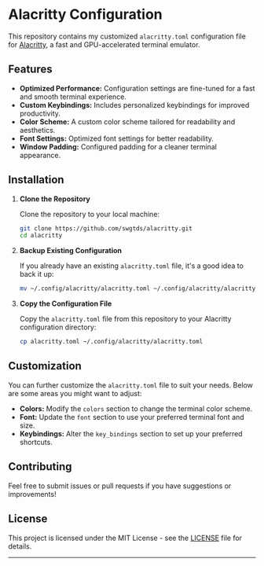 # Alacritty Configuration

This repository contains my customized `alacritty.toml` configuration file for [Alacritty](https://github.com/alacritty/alacritty), a fast and GPU-accelerated terminal emulator.

## Features

- **Optimized Performance:** Configuration settings are fine-tuned for a fast and smooth terminal experience.
- **Custom Keybindings:** Includes personalized keybindings for improved productivity.
- **Color Scheme:** A custom color scheme tailored for readability and aesthetics.
- **Font Settings:** Optimized font settings for better readability.
- **Window Padding:** Configured padding for a cleaner terminal appearance.

## Installation

1. **Clone the Repository**

   Clone the repository to your local machine:

   ```sh
   git clone https://github.com/swgtds/alacritty.git
   cd alacritty
   ```

2. **Backup Existing Configuration**

   If you already have an existing `alacritty.toml` file, it's a good idea to back it up:

   ```sh
   mv ~/.config/alacritty/alacritty.toml ~/.config/alacritty/alacritty.toml.backup
   ```

3. **Copy the Configuration File**

   Copy the `alacritty.toml` file from this repository to your Alacritty configuration directory:

   ```sh
   cp alacritty.toml ~/.config/alacritty/alacritty.toml
   ```

## Customization

You can further customize the `alacritty.toml` file to suit your needs. Below are some areas you might want to adjust:

- **Colors:** Modify the `colors` section to change the terminal color scheme.
- **Font:** Update the `font` section to use your preferred terminal font and size.
- **Keybindings:** Alter the `key_bindings` section to set up your preferred shortcuts.

## Contributing

Feel free to submit issues or pull requests if you have suggestions or improvements!

## License

This project is licensed under the MIT License - see the [LICENSE](LICENSE) file for details.

---

